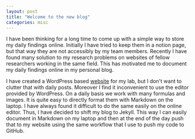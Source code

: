 ```yaml
---
layout: post
title: "Welcome to the new blog"
categories: misc
---
```


I have been thinking for a long time to come up with a simple way to store my daily findings online. Initially I have tried to keep them in a notion page, but that way they are not accessibly by my team members. Recently I have found many solution to my research problems on websites of fellow researchers working in the same field. This has motivated me to document my daily findings online in my personal blog.

I have created a WordPress based [website](computationalmechanics.in) for my lab,  but I don't want to clutter that with daily posts. Moreover I find it inconvenient to use the editor provided by WordPress. On a daily basis we work with many formulas and images. It is quite easy to directly format them with Markdown on the laptop. I have always found it difficult to do the same easily on the online editor. Thus, I have decided to shift my blog to Jekyll. This way I can easily document in Markdown on my laptop and then at the end of the day push that to my website using the same workflow that I use to push my code to GitHub.
